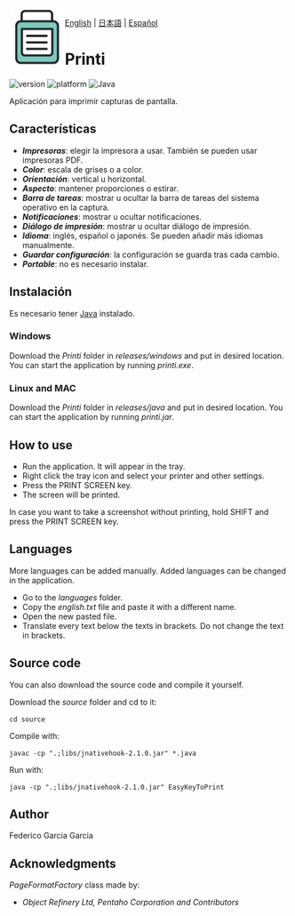 <img align="left" width="100" height="100" src="https://raw.githubusercontent.com/FedericoGarciaGarcia/EasyKeyToPrint/development/source/images/icon.png" alt="Resume application project app icon">

[English](https://github.com/FedericoGarciaGarcia/Printi/tree/development)
|
[日本語](https://github.com/FedericoGarciaGarcia/Printi/blob/development/README-JP.md)
|
[Español](https://github.com/FedericoGarciaGarcia/Printi/blob/development/README-ES.md)

# Printi

![version](https://img.shields.io/badge/version-1.0-blue)
![platform](https://img.shields.io/badge/platform-windows%20%7C%20macos%20%7C%20linux-lightgrey)
![Java](https://img.shields.io/badge/java-%3E%3D1.8-green)

Aplicación para imprimir capturas de pantalla.

## Características

* ***Impresoras***: elegir la impresora a usar. También se pueden usar impresoras PDF.
* ***Color***: escala de grises o a color.
* ***Orientación***: vertical u horizontal.
* ***Aspecto***: mantener proporciones o estirar.
* ***Barra de tareas***: mostrar u ocultar la barra de tareas del sistema operativo en la captura.
* ***Notificaciones***: mostrar u ocultar notificaciones.
* ***Diálogo de impresión***: mostrar u ocultar diálogo de impresión.
* ***Idioma***: inglés, español o japonés. Se pueden añadir más idiomas manualmente.
* ***Guardar configuración***: la configuración se guarda tras cada cambio.
* ***Portable***: no es necesario instalar.

## Instalación

Es necesario tener [Java](https://java.com/en/download/) instalado.

### Windows

Download the *Printi* folder in *releases/windows* and put in desired location. You can start the application by running *printi.exe*.

### Linux and MAC

Download the *Printi* folder in *releases/java* and put in desired location. You can start the application by running *printi.jar*.

## How to use

* Run the application. It will appear in the tray.
* Right click the tray icon and select your printer and other settings.
* Press the PRINT SCREEN key.
* The screen will be printed.

In case you want to take a screenshot without printing, hold SHIFT and press the PRINT SCREEN key.

## Languages

More languages can be added manually. Added languages can be changed in the application.

* Go to the *languages* folder.
* Copy the *english.txt* file and paste it with a different name.
* Open the new pasted file.
* Translate every text below the texts in brackets. Do not change the text in brackets.

## Source code

You can also download the source code and compile it yourself.

Download the *source* folder and cd to it:

```
cd source
```

Compile with:

```
javac -cp ".;libs/jnativehook-2.1.0.jar" *.java
```

Run with:

```
java -cp ".;libs/jnativehook-2.1.0.jar" EasyKeyToPrint
```

## Author

Federico Garcia Garcia

## Acknowledgments

*PageFormatFactory* class made by:
* *Object Refinery Ltd, Pentaho Corporation and Contributors*